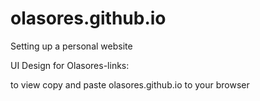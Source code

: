# olasores.github.io

Setting up a personal website 


UI Design for Olasores-links: 


<!-- ![52BE6E00-5193-4F8A-BF23-A0C2079BB7DE](https://user-images.githubusercontent.com/112015383/205429384-1c618a1c-5d38-4bf5-8074-26df5d848cf3.jpeg) -->

to view copy and paste olasores.github.io to your browser
